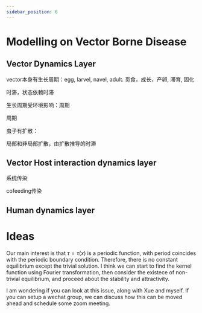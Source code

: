 ```yaml
---
sidebar_position: 6
---
```


# Modelling on Vector Borne Disease

## Vector Dynamics Layer

vector本身有生长周期：egg, larvel, navel, adult. 觅食，成长，产卵, 滞育, 固化

时滞，状态依赖时滞

生长周期受环境影响：周期

周期


虫子有扩散：

局部和非局部扩散，由扩散推导的时滞

## Vector Host interaction dynamics layer

系统传染

cofeeding传染

## Human dynamics layer


# Ideas

Our main interest is that $\tau=\tau(x)$ is a periodic function, with period coincides with the periodic boundary condition. Therefore, there is no constant equilibrium except the trivial solution.  I think we can start to find the kernel function using Fourier transformation, then consider the existece of  non-trivial equilibrium, and proceed about the stability and attractivity.

I am wondering if you can look at this issue, along with Xue and myself. If you can setup a wechat group, we can discuss how this can be moved ahead and schedule some zoom meeting.

